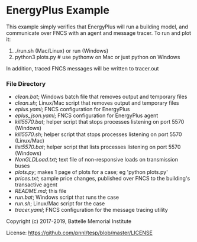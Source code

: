# EnergyPlus Example

This example simply verifies that EnergyPlus will run a building model,
and communicate over FNCS with an agent and message tracer. To run and plot it:

1. ./run.sh (Mac/Linux) or run (Windows)
2. python3 plots.py  # use pythonw on Mac or just python on Windows

In addition, traced FNCS messages will be written to tracer.out

### File Directory

- *clean.bat*; Windows batch file that removes output and temporary files
- *clean.sh*; Linux/Mac script that removes output and temporary files
- *eplus.yaml*; FNCS configuration for EnergyPlus
- *eplus_json.yaml*; FNCS configuration for EnergyPlus agent
- *kill5570.bat*; helper script that stops processes listening on port 5570 (Windows)
- *kill5570.sh*; helper script that stops processes listening on port 5570 (Linux/Mac)
- *list5570.bat*; helper script that lists processes listening on port 5570 (Windows)
- *NonGLDLoad.txt*; text file of non-responsive loads on transmission buses
- *plots.py*; makes 1 page of plots for a case; eg 'python plots.py'
- *prices.txt*; sample price changes, published over FNCS to the building's transactive agent
- *README.md*; this file
- *run.bat*; Windows script that runs the case
- *run.sh*; Linux/Mac script for the case
- *tracer.yaml*; FNCS configuration for the message tracing utility

Copyright (c) 2017-2019, Battelle Memorial Institute

License: https://github.com/pnnl/tesp/blob/master/LICENSE

